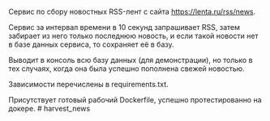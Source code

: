 Сервис по сбору новостных RSS-лент с сайта https://lenta.ru/rss/news.

Сервис за интервал времени в 10 секунд запрашивает RSS, затем забирает из него
только последнюю новость, и если такой новости нет в базе данных сервиса, то 
сохраняет её в базу. 

Выводит в консоль всю базу данных (для демонстрации), но только в тех случаях, 
когда она была успешно пополнена свежей новостью.

Зависимости перечислены в requirements.txt.

Присутствует готовый рабочий Dockerfile, успешно протестированно на докере. # harvest_news
